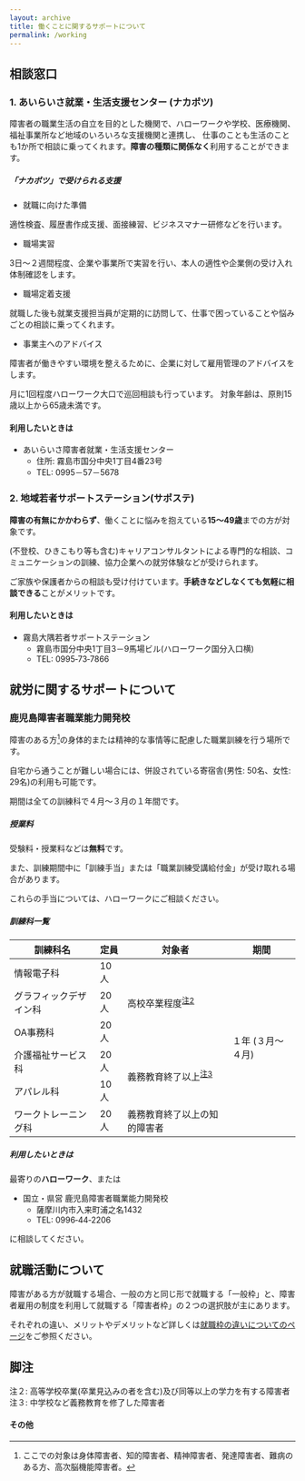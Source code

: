 ```yaml
---
layout: archive
title: 働くことに関するサポートについて
permalink: /working
---
```


## 相談窓口
### 1. あいらいさ就業・生活支援センター (ナカポツ)
障害者の職業生活の自立を目的とした機関で、ハローワークや学校、医療機関、福祉事業所など地域のいろいろな支援機関と連携し、
仕事のことも生活のことも1か所で相談に乗ってくれます。**障害の種類に関係なく**利用することができます。

##### 「ナカポツ」で受けられる支援

* 就職に向けた準備

適性検査、履歴書作成支援、面接練習、ビジネスマナー研修などを行います。

* 職場実習

3日〜２週間程度、企業や事業所で実習を行い、本人の適性や企業側の受け入れ体制確認をします。

* 職場定着支援

就職した後も就業支援担当員が定期的に訪問して、仕事で困っていることや悩みごとの相談に乗ってくれます。

* 事業主へのアドバイス

障害者が働きやすい環境を整えるために、企業に対して雇用管理のアドバイスをします。


月に1回程度ハローワーク大口で巡回相談も行っています。
対象年齢は、原則15歳以上から65歳未満です。

#### 利用したいときは

- あいらいさ障害者就業・生活支援センター
  - 住所: 霧島市国分中央1丁目4番23号
  - TEL: 0995－57－5678


### 2. 地域若者サポートステーション(サポステ)
**障害の有無にかかわらず**、働くことに悩みを抱えている**15～49歳**までの方が対象です。

(不登校、ひきこもり等も含む)キャリアコンサルタントによる専門的な相談、コミュニケーションの訓練、協力企業への就労体験などが受けられます。

ご家族や保護者からの相談も受け付けています。**手続きなどしなくても気軽に相談できる**ことがメリットです。

#### 利用したいときは

- 霧島大隅若者サポートステーション
  - 霧島市国分中央1丁目3－9馬場ビル(ハローワーク国分入口横)
  - TEL: 0995‐73‐7866


## 就労に関するサポートについて
### 鹿児島障害者職業能力開発校

障害のある方[^1]の身体的または精神的な事情等に配慮した職業訓練を行う場所です。

自宅から通うことが難しい場合には、併設されている寄宿舎(男性: 50名、女性: 29名)の利用も可能です。

期間は全ての訓練科で４月〜３月の１年間です。

##### 授業料
受験料・授業料などは**無料**です。

また、訓練期間中に「訓練手当」または「職業訓練受講給付金」が受け取れる場合があります。

これらの手当については、ハローワークにご相談ください。

##### 訓練科一覧
<table>
    <thead>
        <tr>
            <th>訓練科名</th>
            <th>定員</th>
            <th>対象者</th>
            <th>期間</th>
        </tr>
    </thead>
    <tbody>
        <tr>
            <td>情報電子科</td>
            <td>10人</td>
            <td rowspan=3>高校卒業程度<sup><a href="#注2">注2</a></sup></td>
            <td rowspan=6>１年 (３月〜４月)</td>
        </tr>
        <tr>
            <td>グラフィックデザイン科</td>
            <td>20人</td>
        </tr>
        <tr>
            <td>OA事務科</td>
            <td>20人</td>
        </tr>
        <tr>
            <td>介護福祉サービス科</td>
            <td>20人</td>
            <td rowspan=2>義務教育終了以上<sup><a href="#注3">注3</a></sup></td>
        </tr>
        <tr>
            <td>アパレル科</td>
            <td>10人</td>
        </tr>
        <tr>
            <td>ワークトレーニング科</td>
            <td>20人</td>
            <td>義務教育終了以上の知的障害者</td>
        </tr>
    </tbody>
</table>



##### 利用したいときは
最寄りの**ハローワーク**、または

- 国立・県営 鹿児島障害者職業能力開発校
  - 薩摩川内市入来町浦之名1432
  - TEL: 0996‐44‐2206

に相談してください。


## 就職活動について
障害がある方が就職する場合、一般の方と同じ形で就職する「一般枠」と、障害者雇用の制度を利用して就職する「障害者枠」の２つの選択肢が主にあります。

それぞれの違い、メリットやデメリットなど詳しくは[就職枠の違いについてのページ](/searching-jobs.html)をご参照ください。


## 脚注

<span class="footnotes" id="注2">
  注２:  高等学校卒業(卒業見込みの者を含む)及び同等以上の学力を有する障害者
</span>

<span class="footnotes" id="注3">
  注３: 中学校など義務教育を修了した障害者
</span>

#### その他
[^1]: ここでの対象は身体障害者、知的障害者、精神障害者、発達障害者、難病のある方、高次脳機能障害者。
